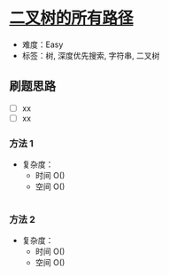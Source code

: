 # [二叉树的所有路径](https://leetcode-cn.com/problems/binary-tree-paths/)

- 难度：Easy
- 标签：树, 深度优先搜索, 字符串, 二叉树

## 刷题思路

- [ ] xx
- [ ] xx

### 方法 1

- 复杂度：
    - 时间 O()
    - 空间 O()

``` js

```

### 方法 2

- 复杂度：
    - 时间 O()
    - 空间 O()

``` js

```
